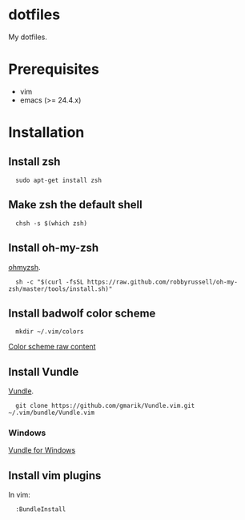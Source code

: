 # dotfiles

My dotfiles.

# Prerequisites

* vim
* emacs (>= 24.4.x)

# Installation

## Install zsh

```
  sudo apt-get install zsh
```

## Make zsh the default shell

```
  chsh -s $(which zsh)
```

## Install oh-my-zsh

[ohmyzsh](https://github.com/robbyrussell/oh-my-zsh).

```
  sh -c "$(curl -fsSL https://raw.github.com/robbyrussell/oh-my-zsh/master/tools/install.sh)"
```

## Install badwolf color scheme

```
  mkdir ~/.vim/colors
```

[Color scheme raw content](https://raw.githubusercontent.com/sjl/badwolf/master/colors/badwolf.vim)

## Install Vundle

[Vundle](https://github.com/VundleVim/Vundle.vim).

```
  git clone https://github.com/gmarik/Vundle.vim.git ~/.vim/bundle/Vundle.vim
```
### Windows

[Vundle for Windows](https://github.com/VundleVim/Vundle.vim/wiki/Vundle-for-Windows)

## Install vim plugins

In vim:

```
  :BundleInstall
```

